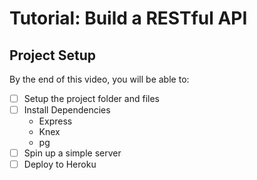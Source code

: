 # Tutorial: Build a RESTful API

## Project Setup

By the end of this video, you will be able to:

* [ ] Setup the project folder and files
* [ ] Install Dependencies
  * Express
  * Knex
  * pg
* [ ] Spin up a simple server
* [ ] Deploy to Heroku
